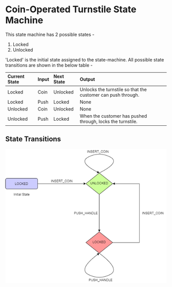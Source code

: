 # Coin-Operated Turnstile State Machine

This state machine has 2 possible states -

1. Locked
2. Unlocked

'Locked' is the initial state assigned to the state-machine. All possible state transitions are shown in the below table -

| Current State | Input | Next State | Output                                                       |
| :------------ | :---- | :--------- | :----------------------------------------------------------- |
| Locked        | Coin  | Unlocked   | Unlocks the turnstile so that the customer can push through. |
| Locked        | Push  | Locked     | None                                                         |
| Unlocked      | Coin  | Unlocked   | None                                                         |
| Unlocked      | Push  | Locked     | When the customer has pushed through, locks the turnstile.   |

## State Transitions

![Coin-Operated Turnstile State Machine](../../../assets/coin-operated-turnstile-state-machine.png)
